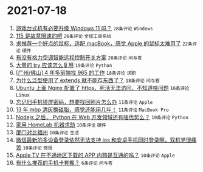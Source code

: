 # 2021-07-18

1. [游戏台式机有必要升级 Windows 11 吗？](https://www.v2ex.com/t/790184) `28条评论` `Windows`
1. [115 是故意限速的吧](https://www.v2ex.com/t/790160) `26条评论` `全球工单系统`
1. [求推荐一个好点的鼠标，适配 macBook，感觉 Apple 的鼠标太难用了](https://www.v2ex.com/t/790186) `22条评论` `硬件`
1. [有没有格力空调智能远程控制开关方案](https://www.v2ex.com/t/790154) `20条评论` `问与答`
1. [大量的 try 应该怎么复用](https://www.v2ex.com/t/790153) `19条评论` `Python`
1. [[广州/佛山] 4 年多前端找 965 的工作](https://www.v2ex.com/t/790175) `18条评论` `求职`
1. [为什么泛型使用了 extends 就不能存东西了？](https://www.v2ex.com/t/790199) `18条评论` `问与答`
1. [Ubuntu 上面 Nginx 配置了 https，死活无法访问，不知道啥问题](https://www.v2ex.com/t/790169) `16条评论` `Linux`
1. [忘记旧手机锁屏密码，想要找回照片怎么办](https://www.v2ex.com/t/790189) `11条评论` `Apple`
1. [13 年 mbp 清灰换硅脂，感觉还能用几年！](https://www.v2ex.com/t/790166) `11条评论` `MacBook Pro`
1. [Nodejs 之后， Python 在 Web 开发领域还有啥优势么？](https://www.v2ex.com/t/790207) `10条评论` `Python`
1. [家用 HomeLab 机器求助](https://www.v2ex.com/t/790180) `10条评论` `硬件`
1. [厦门对比福州](https://www.v2ex.com/t/790174) `10条评论` `生活`
1. [微信最新的多设备登录依然无法支持 ios 和安卓手机同时登录啊，双机党很痛苦](https://www.v2ex.com/t/790170) `10条评论` `微信`
1. [Apple TV 在不通地区下载的 APP 内购是互通的吗？](https://www.v2ex.com/t/790167) `10条评论` `Apple`
1. [有什么推荐的手机卡套餐？](https://www.v2ex.com/t/790201) `6条评论` `问与答`
